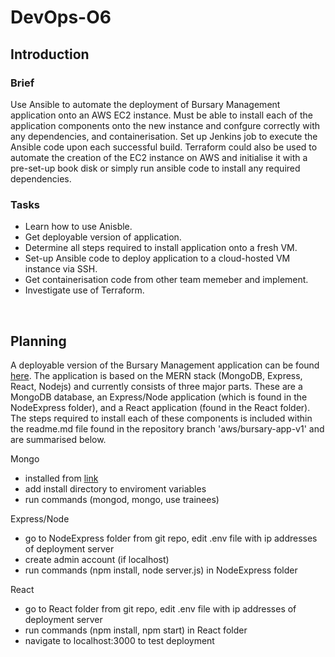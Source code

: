 # DevOps-O6
## Introduction
### Brief

Use Ansible to automate the deployment of Bursary Management application onto an AWS EC2 instance. Must be able to install each of the application components onto the new instance and confgure correctly with any dependencies, and containerisation. Set up Jenkins job to execute the Ansible code upon each successful build. Terraform could also be used to automate the creation of the EC2 instance on AWS and initialise it with a pre-set-up book disk or simply run ansible code to install any required dependencies.


### Tasks

* Learn how to use Anisble.
* Get deployable version of application.
* Determine all steps required to install application onto a fresh VM.
* Set-up Ansible code to deploy application to a cloud-hosted VM instance via SSH.
* Get containerisation code from other team memeber and implement.
* Investigate use of Terraform.

<br/>

## Planning

A deployable version of the Bursary Management application can be found [here](https://github.com/ebusico/bursaryproject/tree/aws/bursary-app-v1). The application is based on the MERN stack (MongoDB, Express, React, Nodejs) and currently consists of three major parts. These are a MongoDB database, an Express/Node application (which is found in the NodeExpress folder), and a React application (found in the React folder). The steps required to install each of these components is included within the readme.md file found in the repository branch 'aws/bursary-app-v1' and are summarised below. 

Mongo 
* installed from [link](https://www.mongodb.com/download-center/community)
* add install directory to enviroment variables
* run commands (mongod, mongo, use trainees)

Express/Node
* go to NodeExpress folder from git repo, edit .env file with ip addresses of deployment server
* create admin account (if localhost)
* run commands (npm install, node server.js) in NodeExpress folder

React
* go to React folder from git repo, edit .env file with ip addresses of deployment server
* run commands (npm install, npm start) in React folder
* navigate to localhost:3000 to test deployment
